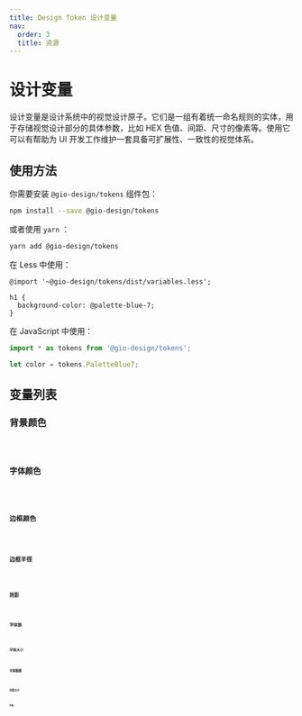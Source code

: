 ```yaml
---
title: Design Token 设计变量
nav:
  order: 3
  title: 资源
---
```


# 设计变量

设计变量是设计系统中的视觉设计原子。它们是一组有着统一命名规则的实体，用于存储视觉设计部分的具体参数，比如 HEX 色值、间距、尺寸的像素等。使用它可以有帮助为 UI 开发工作维护一套具备可扩展性、一致性的视觉体系。

## 使用方法

你需要安装 `@gio-design/tokens` 组件包：

```bash
npm install --save @gio-design/tokens
```

或者使用 `yarn` ：

```bash
yarn add @gio-design/tokens
```

在 Less 中使用：

```less
@import '~@gio-design/tokens/dist/variables.less';

h1 {
  background-color: @palette-blue-7;
}
```

在 JavaScript 中使用：

```javascript
import * as tokens from '@gio-design/tokens';

let color = tokens.PaletteBlue7;
```

## 变量列表

### 背景颜色

<code src="./tokenDemos/backgroundTable.tsx" inline />

### 字体颜色

<code src="./tokenDemos/textColorTable.tsx" inline />

### 边框颜色

<code src="./tokenDemos/borderColorTable.tsx" inline />

### 边框半径

<code src="./tokenDemos/borderRadiusTable.tsx" inline />

### 阴影

<code src="./tokenDemos/shadowTable.tsx" inline />

### 字体族

<code src="./tokenDemos/fontFamilyTable.tsx" inline />

### 字体大小

<code src="./tokenDemos/fontSizeTable.tsx" inline />

### 字体粗细

<code src="./tokenDemos/fontWeightTable.tsx" inline />

### 间距大小

<code src="./tokenDemos/spacingSizeTable.tsx" inline />

### 色板

<code src="./tokenDemos/paletteTable.tsx" inline />
